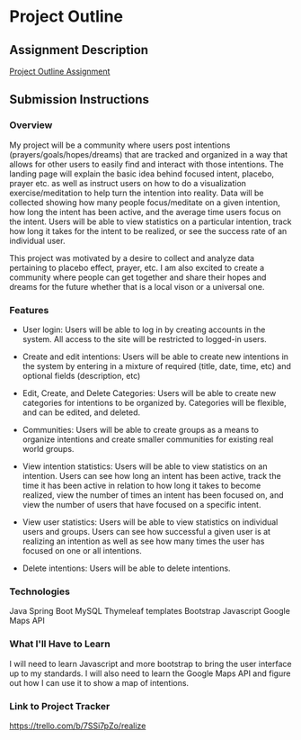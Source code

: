 # Project Outline

## Assignment Description
[Project Outline Assignment](https://education.launchcode.org/liftoff/assignments/project-outline/)

## Submission Instructions

### Overview
My project will be a community where users post intentions (prayers/goals/hopes/dreams) that are tracked and organized in a way that allows for other users to easily find and interact with those intentions. The landing page will explain the basic idea behind focused intent, placebo, prayer etc. as well as instruct users on how to do a visualization exercise/meditation to help turn the intention into reality.  Data will be collected showing how many people focus/meditate on a given intention, how long the intent has been active, and the average time users focus on the intent.  Users will be able to view statistics on a particular intention, track how long it takes for the intent to be realized, or see the success rate of an individual user.

This project was motivated by a desire to collect and analyze data pertaining to placebo effect, prayer, etc. I am also excited to create a community where people can get together and share their hopes and dreams for the future whether that is a local vison or a universal one.    


### Features
* User login: Users will be able to log in by creating accounts in the system. All access to the site will be restricted to logged-in users.

* Create and edit intentions: Users will be able to create new intentions in the system by entering in a mixture of required (title, date, time, etc) and optional fields (description, etc)

* Edit, Create, and Delete Categories: Users will be able to create new categories for intentions to be organized by. Categories will be flexible, and can be edited, and deleted.

* Communities: Users will be able to create groups as a means to organize intentions and create smaller communities for existing real world groups.  

* View intention statistics: Users will be able to view statistics on an intention. Users can see how long an intent has been active, track the time it has been active in relation to how long it takes to become realized, view the number of times an intent has been focused on, and view the number of users that have focused on a specific intent.
 
* View user statistics: Users will be able to view statistics on individual users and groups.  Users can see how successful a given user is at realizing an intention as well as see how many times the user has focused on one or all intentions.

* Delete intentions: Users will be able to delete intentions.
### Technologies
Java
Spring Boot
MySQL
Thymeleaf templates
Bootstrap
Javascript
Google Maps API
### What I'll Have to Learn
I will need to learn Javascript and more bootstrap to bring the user interface up to my standards.  I will also need to learn the Google Maps API and figure out how I can use it to show a map of intentions. 
### Link to Project Tracker
https://trello.com/b/7SSi7pZo/realize
